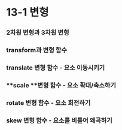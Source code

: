 # 13-1 변형

### 2차원 변형과 3차원 변형

### transform과 변형 함수

### **translate** 변형 함수 - 요소 이동시키기

### **scale **변형 함수 - 요소 확대/축소하기

### **rotate** 변형 함수 - 요소 회전하기

### **skew** 변형 함수 - 요소를 비틀어 왜곡하기



